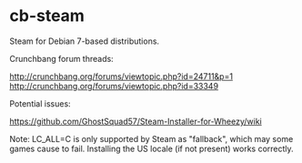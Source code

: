 cb-steam
========

Steam for Debian 7-based distributions.

Crunchbang forum threads:

http://crunchbang.org/forums/viewtopic.php?id=24711&p=1
http://crunchbang.org/forums/viewtopic.php?id=33349

Potential issues:

https://github.com/GhostSquad57/Steam-Installer-for-Wheezy/wiki

Note: LC_ALL=C is only supported by Steam as "fallback", which may some games cause to fail. Installing the US locale (if not present) works correctly.
